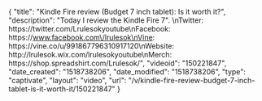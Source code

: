 {
    "title": "Kindle Fire review (Budget 7 inch tablet): Is it worth it?",
    "description": "Today I review the Kindle Fire 7\". \nTwitter: https:\/\/twitter.com\/Lrulesokyoutube\nFacebook: https:\/\/www.facebook.com\/lrulesok\nVine: https:\/\/vine.co\/u\/991867796310917120\nWebsite: http:\/\/lrulesok.wix.com\/lrulesokyoutube\nMerch: https:\/\/shop.spreadshirt.com\/Lrulesok\/",
    "videoid": "150221847",
    "date_created": "1518738206",
    "date_modified": "1518738206",
    "type": "captivate",
    "layout": "video",
    "url": "\/v\/kindle-fire-review-budget-7-inch-tablet-is-it-worth-it\/150221847"
}